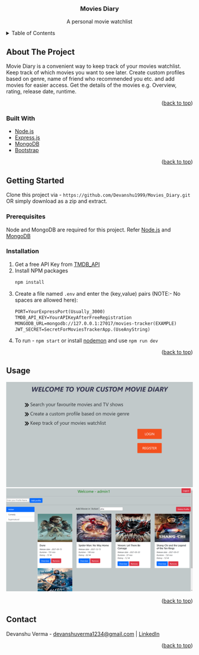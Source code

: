 <!-- PROJECT LOGO -->
<br />
<div align="center">
<h3 align="center">Movies Diary</h3>

  <p align="center">
    A personal movie watchlist
</div>



<!-- TABLE OF CONTENTS -->
<details>
  <summary>Table of Contents</summary>
  <ol>
    <li>
      <a href="#about-the-project">About The Project</a>
      <ul>
        <li><a href="#built-with">Built With</a></li>
      </ul>
    </li>
    <li>
      <a href="#getting-started">Getting Started</a>
      <ul>
        <li><a href="#prerequisites">Prerequisites</a></li>
        <li><a href="#installation">Installation</a></li>
      </ul>
    </li>
    <li><a href="#usage">Usage</a></li>
    <li><a href="#contact">Contact</a></li>
  </ol>
</details>



<!-- ABOUT THE PROJECT -->
## About The Project

Movie Diary is a convenient way to keep track of your movies watchlist. Keep track of which movies you want to see later. Create custom profiles based on genre, name of friend who recommended you etc. and add movies for easier access.
Get the details of the movies e.g. Overview, rating, release date, runtime.

<p align="right">(<a href="#top">back to top</a>)</p>



### Built With

* [Node.js](https://nodejs.org/)
* [Express.js](https://expressjs.com/)
* [MongoDB](https://www.mongodb.com/)
* [Bootstrap](https://getbootstrap.com)

<p align="right">(<a href="#top">back to top</a>)</p>



<!-- GETTING STARTED -->
## Getting Started

Clone this project via - ```https://github.com/Devanshu1999/Movies_Diary.git``` OR simply download as a zip and extract.

### Prerequisites

Node and MongoDB are required for this project. Refer [Node.js](https://nodejs.org/) and [MongoDB](https://www.mongodb.com/)

### Installation

1. Get a free API Key from [TMDB_API](http://developers.themoviedb.org/)
2. Install NPM packages
   ```sh
   npm install
   ```
3. Create a file named ```.env``` and enter the (key,value) pairs (NOTE:- No spaces are allowed here):
   ```
   PORT=YourExpressPort(Usually_3000)
   TMDB_API_KEY=YourAPIKeyAfterFreeRegistration
   MONGODB_URL=mongodb://127.0.0.1:27017/movies-tracker(EXAMPLE)
   JWT_SECRET=SecretForMoviesTrackerApp.(UseAnyString)
   ```
4. To run - ```npm start``` or install [nodemon](https://nodemon.io/) and use ```npm run dev```
<p align="right">(<a href="#top">back to top</a>)</p>



<!-- USAGE EXAMPLES -->
## Usage

<a href="https://github.com/github_username/repo_name">
    <img src="HomePage.png" alt="Logo">
</a>
<a href="https://github.com/github_username/repo_name">
    <img src="WelcomePage.png" alt="Logo">
</a>

<p align="right">(<a href="#top">back to top</a>)</p>



<!-- CONTACT -->
## Contact

Devanshu Verma - devanshuverma1234@gmail.com | [LinkedIn](linkedin.com/in/DevanshuVerma99)

<p align="right">(<a href="#top">back to top</a>)</p>

